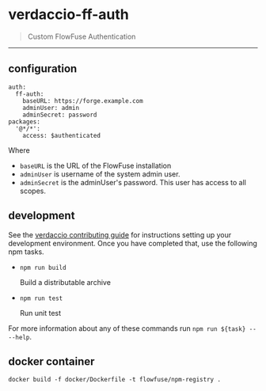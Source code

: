 # verdaccio-ff-auth

> Custom FlowFuse Authentication

---

## configuration

```
auth:
  ff-auth:
    baseURL: https://forge.example.com
    adminUser: admin
    adminSecret: password
packages:
  '@*/*':
    access: $authenticated
```

Where

- `baseURL` is the URL of the FlowFuse installation
- `adminUser` is username of the system admin user.
- `adminSecret` is the adminUser's password. This user has access to all scopes.

## development

See the [verdaccio contributing guide](https://github.com/verdaccio/verdaccio/blob/master/CONTRIBUTING.md) for instructions setting up your development environment.
Once you have completed that, use the following npm tasks.

- `npm run build`

  Build a distributable archive

- `npm run test`

  Run unit test

For more information about any of these commands run `npm run ${task} -- --help`.

## docker container

`docker build -f docker/Dockerfile -t flowfuse/npm-registry .`
